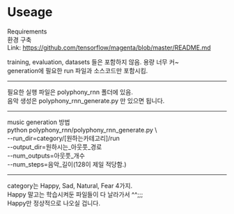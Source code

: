 Useage
===========

Requirements  
환경 구축  
Link: https://github.com/tensorflow/magenta/blob/master/README.md

training, evaluation, datasets 들은 포함하지 않음. 용량 너무 커~  
generation에 필요한 run 파일과 소스코드만 포함시킴.  
  
*****  
필요한 실행 파일은 polyphony_rnn 폴더에 있음.  
음악 생성은 polyphony_rnn_generate.py 만 있으면 됩니다. 


*****

music generation 방법   
python polyphony_rnn/polyphony_rnn_generate.py \  
 --run_dir=category/[원하는카테고리]/run  
 --output_dir=원하시는_아웃풋_경로  
 --num_outputs=아웃풋_개수  
 --num_steps=음악_길이(128이 제일 적당함.)  

*****

category는 Happy, Sad, Natural, Fear 4가지.  
Happy 말고는 학습시켜둔 파일들이 다 날라가서 ^^;;;  
Happy만 정상적으로 나오실 겁니다.
